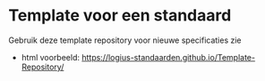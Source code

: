 # Template voor een standaard

Gebruik deze template repository voor nieuwe specificaties
zie 

- html voorbeeld: https://logius-standaarden.github.io/Template-Repository/
